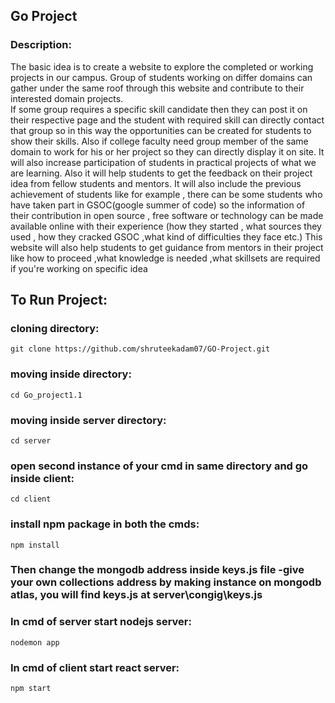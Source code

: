 ## Go Project

### Description:

The basic idea is to create a website to explore the completed or working projects in our campus. 
 Group of students working on differ domains can gather under the same roof through this website and contribute to their interested domain projects.  
 If some group requires a specific skill candidate then they can post it on their respective page and the student with required skill can directly 
 contact that group so in this way the opportunities can be created for students to show their skills.
 Also if college faculty need group member of the same domain to work for his or her project so they can directly display it on site. It will also 
increase participation of students in practical projects of what we are learning. Also it will help students to get the feedback on their project 
idea from fellow students and mentors.
It will also include the previous achievement of students like for example , there can be some students who have taken part in GSOC(google summer of code)
so the information of their contribution in open source , free software or technology can be made available online with their experience 
(how they started , what sources they used , how they cracked GSOC ,what kind of difficulties they face etc.) This website will also help students to get guidance 
from mentors in their project like how to proceed ,what knowledge is needed ,what skillsets are required if you're working on specific idea





## To Run Project:

### cloning directory:
```git clone https://github.com/shruteekadam07/GO-Project.git```

### moving inside directory:
```cd Go_project1.1```

### moving inside server directory:
```cd server```

### open second instance of your cmd in same directory and go inside client:
```cd client```

### install npm package in both the cmds:
```npm install```


### Then change the mongodb address inside keys.js file -give your own collections address by making instance on mongodb atlas, you will find keys.js at server\congig\keys.js

### In cmd of server start nodejs server:
```nodemon app```

### In cmd of client start react server:
```npm start```
